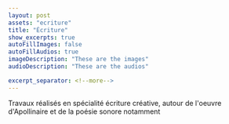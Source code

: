```yaml
---
layout: post
assets: "ecriture"
title: "Écriture"
show_excerpts: true
autoFillImages: false
autoFillAudios: true
imageDescription: "These are the images"
audioDescription: "These are the audios"

excerpt_separator: <!--more-->
---
```


Travaux réalisés en spécialité écriture créative, autour de l'oeuvre d'Apollinaire et de la poésie sonore notamment
<!--more-->
